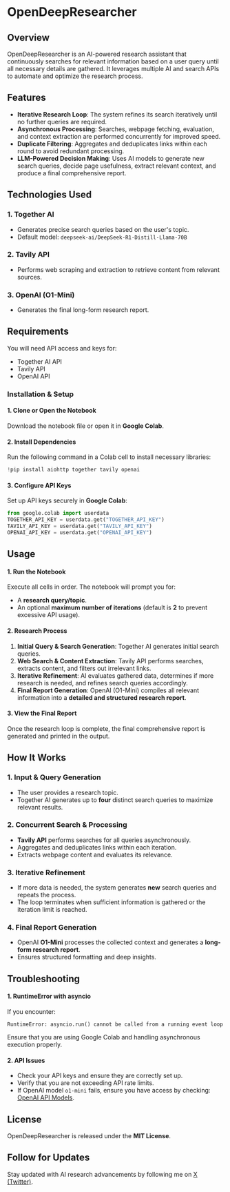 # OpenDeepResearcher

## Overview
OpenDeepResearcher is an AI-powered research assistant that continuously searches for relevant information based on a user query until all necessary details are gathered. It leverages multiple AI and search APIs to automate and optimize the research process.

## Features
- **Iterative Research Loop**: The system refines its search iteratively until no further queries are required.
- **Asynchronous Processing**: Searches, webpage fetching, evaluation, and context extraction are performed concurrently for improved speed.
- **Duplicate Filtering**: Aggregates and deduplicates links within each round to avoid redundant processing.
- **LLM-Powered Decision Making**: Uses AI models to generate new search queries, decide page usefulness, extract relevant context, and produce a final comprehensive report.

## Technologies Used
### **1. Together AI**
- Generates precise search queries based on the user's topic.
- Default model: `deepseek-ai/DeepSeek-R1-Distill-Llama-70B`

### **2. Tavily API**
- Performs web scraping and extraction to retrieve content from relevant sources.

### **3. OpenAI (O1-Mini)**
- Generates the final long-form research report.

## Requirements
You will need API access and keys for:
- Together AI API
- Tavily API
- OpenAI API

### **Installation & Setup**
#### **1. Clone or Open the Notebook**
Download the notebook file or open it in **Google Colab**.

#### **2. Install Dependencies**
Run the following command in a Colab cell to install necessary libraries:
```python
!pip install aiohttp together tavily openai
```

#### **3. Configure API Keys**
Set up API keys securely in **Google Colab**:
```python
from google.colab import userdata
TOGETHER_API_KEY = userdata.get("TOGETHER_API_KEY")
TAVILY_API_KEY = userdata.get("TAVILY_API_KEY")
OPENAI_API_KEY = userdata.get("OPENAI_API_KEY")
```

## Usage
#### **1. Run the Notebook**
Execute all cells in order. The notebook will prompt you for:
- A **research query/topic**.
- An optional **maximum number of iterations** (default is **2** to prevent excessive API usage).

#### **2. Research Process**
1. **Initial Query & Search Generation**: Together AI generates initial search queries.
2. **Web Search & Content Extraction**: Tavily API performs searches, extracts content, and filters out irrelevant links.
3. **Iterative Refinement**: AI evaluates gathered data, determines if more research is needed, and refines search queries accordingly.
4. **Final Report Generation**: OpenAI (O1-Mini) compiles all relevant information into a **detailed and structured research report**.

#### **3. View the Final Report**
Once the research loop is complete, the final comprehensive report is generated and printed in the output.

## How It Works
### **1. Input & Query Generation**
- The user provides a research topic.
- Together AI generates up to **four** distinct search queries to maximize relevant results.

### **2. Concurrent Search & Processing**
- **Tavily API** performs searches for all queries asynchronously.
- Aggregates and deduplicates links within each iteration.
- Extracts webpage content and evaluates its relevance.

### **3. Iterative Refinement**
- If more data is needed, the system generates **new** search queries and repeats the process.
- The loop terminates when sufficient information is gathered or the iteration limit is reached.

### **4. Final Report Generation**
- OpenAI **O1-Mini** processes the collected context and generates a **long-form research report**.
- Ensures structured formatting and deep insights.

## Troubleshooting
#### **1. RuntimeError with asyncio**
If you encounter:
```
RuntimeError: asyncio.run() cannot be called from a running event loop
```
Ensure that you are using Google Colab and handling asynchronous execution properly.

#### **2. API Issues**
- Check your API keys and ensure they are correctly set up.
- Verify that you are not exceeding API rate limits.
- If OpenAI model `o1-mini` fails, ensure you have access by checking: [OpenAI API Models](https://api.together.ai/models).

## License
OpenDeepResearcher is released under the **MIT License**.

## Follow for Updates
Stay updated with AI research advancements by following me on [X (Twitter)](https://twitter.com).
